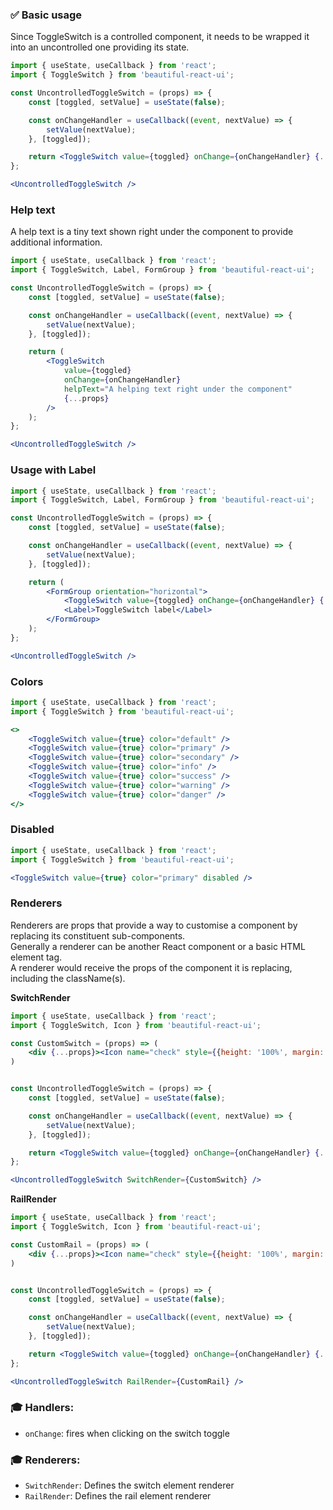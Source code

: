 ### ✅ Basic usage
    
Since ToggleSwitch is a controlled component, it needs to be wrapped it into an uncontrolled one providing its state.

```jsx
import { useState, useCallback } from 'react';
import { ToggleSwitch } from 'beautiful-react-ui';

const UncontrolledToggleSwitch = (props) => {
    const [toggled, setValue] = useState(false);

    const onChangeHandler = useCallback((event, nextValue) => {
        setValue(nextValue);
    }, [toggled]);

    return <ToggleSwitch value={toggled} onChange={onChangeHandler} {...props} />
};

<UncontrolledToggleSwitch />
```

### Help text

A help text is a tiny text shown right under the component to provide additional information.

```jsx 
import { useState, useCallback } from 'react';
import { ToggleSwitch, Label, FormGroup } from 'beautiful-react-ui';

const UncontrolledToggleSwitch = (props) => {
    const [toggled, setValue] = useState(false);

    const onChangeHandler = useCallback((event, nextValue) => {
        setValue(nextValue);
    }, [toggled]);

    return (
        <ToggleSwitch 
            value={toggled} 
            onChange={onChangeHandler} 
            helpText="A helping text right under the component" 
            {...props} 
        />
    );
};

<UncontrolledToggleSwitch />
```

### Usage with Label

```jsx 
import { useState, useCallback } from 'react';
import { ToggleSwitch, Label, FormGroup } from 'beautiful-react-ui';

const UncontrolledToggleSwitch = (props) => {
    const [toggled, setValue] = useState(false);

    const onChangeHandler = useCallback((event, nextValue) => {
        setValue(nextValue);
    }, [toggled]);

    return (
        <FormGroup orientation="horizontal">
            <ToggleSwitch value={toggled} onChange={onChangeHandler} {...props} />
            <Label>ToggleSwitch label</Label>
        </FormGroup>
    );
};

<UncontrolledToggleSwitch />
```

### Colors

```jsx 
import { useState, useCallback } from 'react';
import { ToggleSwitch } from 'beautiful-react-ui';

<>
    <ToggleSwitch value={true} color="default" />
    <ToggleSwitch value={true} color="primary" />
    <ToggleSwitch value={true} color="secondary" />
    <ToggleSwitch value={true} color="info" />
    <ToggleSwitch value={true} color="success" />
    <ToggleSwitch value={true} color="warning" />
    <ToggleSwitch value={true} color="danger" />
</>
```


### Disabled

```jsx 
import { useState, useCallback } from 'react';
import { ToggleSwitch } from 'beautiful-react-ui';

<ToggleSwitch value={true} color="primary" disabled />
```

### Renderers

Renderers are props that provide a way to customise a component by replacing its constituent sub-components.<br />
Generally a renderer can be another React component or a basic HTML element tag. <br />
A renderer would receive the props of the component it is replacing, including the className(s).

**SwitchRender**

```jsx 
import { useState, useCallback } from 'react';
import { ToggleSwitch, Icon } from 'beautiful-react-ui';

const CustomSwitch = (props) => (
    <div {...props}><Icon name="check" style={{height: '100%', margin: 'auto', display: 'block'}}/></div>
)


const UncontrolledToggleSwitch = (props) => {
    const [toggled, setValue] = useState(false);

    const onChangeHandler = useCallback((event, nextValue) => {
        setValue(nextValue);
    }, [toggled]);

    return <ToggleSwitch value={toggled} onChange={onChangeHandler} {...props} />
};

<UncontrolledToggleSwitch SwitchRender={CustomSwitch} />
```

**RailRender**

```jsx 
import { useState, useCallback } from 'react';
import { ToggleSwitch, Icon } from 'beautiful-react-ui';

const CustomRail = (props) => (
    <div {...props}><Icon name="check" style={{height: '100%', margin: 'auto', display: 'block'}}/></div>
)


const UncontrolledToggleSwitch = (props) => {
    const [toggled, setValue] = useState(false);

    const onChangeHandler = useCallback((event, nextValue) => {
        setValue(nextValue);
    }, [toggled]);

    return <ToggleSwitch value={toggled} onChange={onChangeHandler} {...props} />
};

<UncontrolledToggleSwitch RailRender={CustomRail} />
```

### 🎓 Handlers:

- `onChange`: fires when clicking on the switch toggle

### 🎓 Renderers:

- `SwitchRender`: Defines the switch element renderer
- `RailRender`: Defines the rail element renderer
